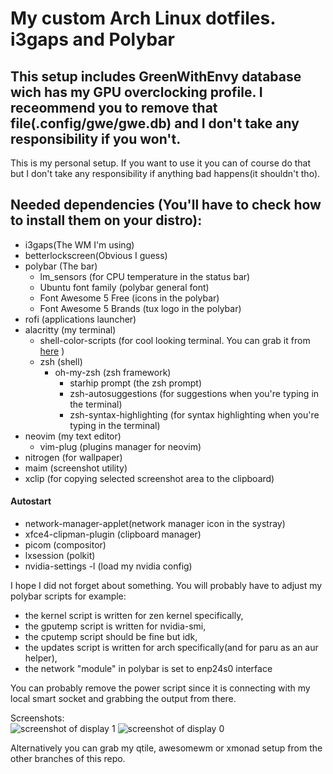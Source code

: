 # My custom Arch Linux dotfiles. i3gaps and Polybar

## This setup includes GreenWithEnvy database wich has my GPU overclocking profile. I receommend you to remove that file(.config/gwe/gwe.db) and I don't take any responsibility if you won't.

This is my personal setup. If you want to use it you can of course do that but I don't take any responsibility if anything bad happens(it shouldn't tho).

## Needed dependencies (You'll have to check how to install them on your distro):  
- i3gaps(The WM I'm using)  
- betterlockscreen(Obvious I guess)
- polybar (The bar)  
    - lm_sensors (for CPU temperature in the status bar)
    - Ubuntu font family (polybar general font)
    - Font Awesome 5 Free (icons in the polybar)
    - Font Awesome 5 Brands (tux logo in the polybar)
- rofi (applications launcher)  
- alacritty (my terminal)
    - shell-color-scripts (for cool looking terminal. You can grab it from [here](https://gitlab.com/dwt1/shell-color-scripts) )  
    - zsh (shell)      
        - oh-my-zsh (zsh framework)
            - starhip prompt (the zsh prompt)
            - zsh-autosuggestions (for suggestions when you're typing in the terminal)
            - zsh-syntax-highlighting (for syntax highlighting when you're typing in the terminal)
- neovim (my text editor)
    - vim-plug (plugins manager for neovim)
- nitrogen (for wallpaper)
- maim (screenshot utility)
- xclip (for copying selected screenshot area to the clipboard)

#### Autostart
- network-manager-applet(network manager icon in the systray)
- xfce4-clipman-plugin (clipboard manager)
- picom (compositor)
- lxsession (polkit)
- nvidia-settings -l (load my nvidia config)

I hope I did not forget about something. You will probably have to adjust my polybar scripts for example:  
- the kernel script is written for zen kernel specifically,  
- the gputemp script is written for nvidia-smi,  
- the cputemp script should be fine but idk,  
- the updates script is written for arch specifically(and for paru as an aur helper),  
- the network "module" in polybar is set to enp24s0 interface  

You can probably remove the power script since it is connecting with my local smart socket and grabbing the output from there.

Screenshots:  
![screenshot of display 1](https://i.imgur.com/bxSD3CS.png)
![screenshot of display 0](https://i.imgur.com/UMXNepG.png)

Alternatively you can grab my qtile, awesomewm or xmonad setup from the other branches of this repo.
